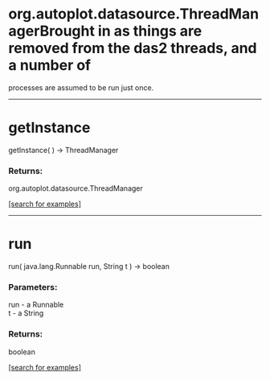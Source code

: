 # org.autoplot.datasource.ThreadManagerBrought in as things are removed from the das2 threads, and a number of
 processes are assumed to be run just once.
***
<a name="getInstance"></a>
# getInstance
getInstance(  ) &rarr; ThreadManager



### Returns:
org.autoplot.datasource.ThreadManager


<a href="https://github.com/autoplot/dev/search?q=getInstance&unscoped_q=getInstance">[search for examples]</a>

***
<a name="run"></a>
# run
run( java.lang.Runnable run, String t ) &rarr; boolean



### Parameters:
run - a Runnable
<br>t - a String

### Returns:
boolean


<a href="https://github.com/autoplot/dev/search?q=run&unscoped_q=run">[search for examples]</a>

